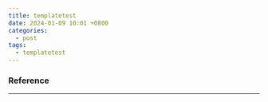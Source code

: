 ```yaml
---
title: templatetest
date: 2024-01-09 10:01 +0800
categories:
  - post
tags:
  - templatetest
---
```




### Reference
---
